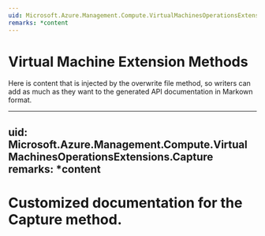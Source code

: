 ```yaml
---
uid: Microsoft.Azure.Management.Compute.VirtualMachinesOperationsExtensions
remarks: *content
---
```


# Virtual Machine Extension Methods
Here is content that is injected by the overwrite file method, so writers can add as much as they want to the generated API documentation in Markown format.


---
uid: Microsoft.Azure.Management.Compute.VirtualMachinesOperationsExtensions.Capture
remarks: *content
---

# Customized documentation for the Capture method.

